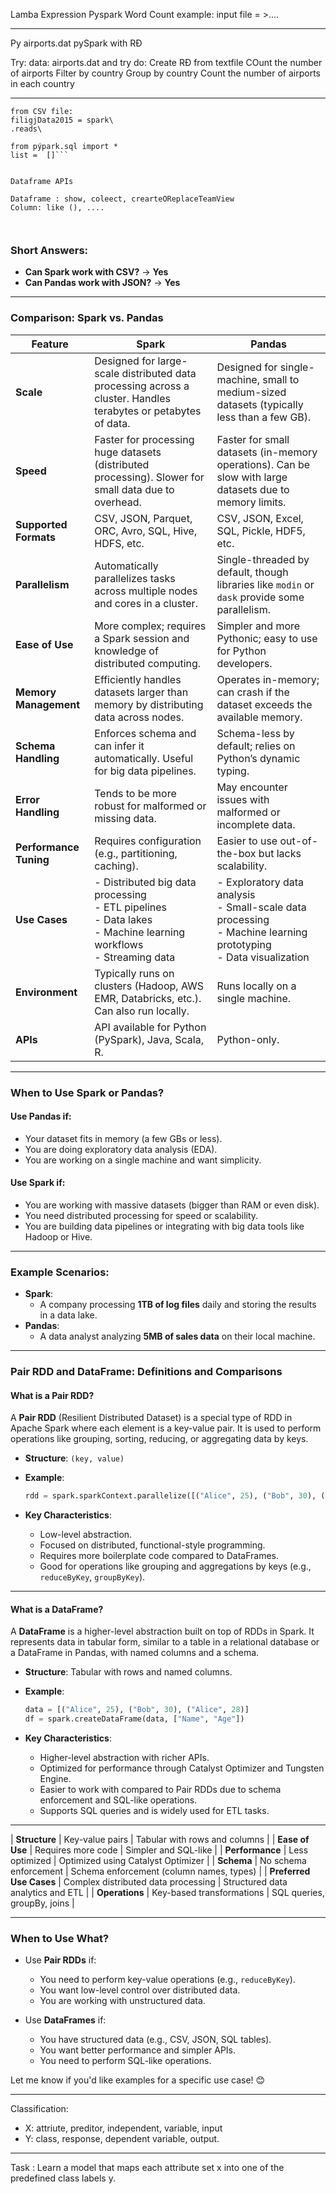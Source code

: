 
Lamba Expression 
Pyspark Word Count example: 
input file = >....

----------
Py 
airports.dat
pySpark with RĐ

Try: 
data: airports.dat and try do: Create RĐ from textfile 
COunt the number of airports 
Filter by country 
Group by country 
Count the number of airports in each country 

--------
```
from CSV file: 
filigjData2015 = spark\
.reads\

from pýpark.sql import * 
list =  []```


Dataframe APIs

Dataframe : show, coleect, crearteOReplaceTeamView 
Column: like (), ....



```


### **Short Answers**:
- **Can Spark work with CSV?** → **Yes**
- **Can Pandas work with JSON?** → **Yes**

---

### **Comparison: Spark vs. Pandas**

| **Feature**            | **Spark**                                  | **Pandas**                                |
|-------------------------|--------------------------------------------|-------------------------------------------|
| **Scale**               | Designed for large-scale distributed data processing across a cluster. Handles terabytes or petabytes of data. | Designed for single-machine, small to medium-sized datasets (typically less than a few GB). |
| **Speed**               | Faster for processing huge datasets (distributed processing). Slower for small data due to overhead. | Faster for small datasets (in-memory operations). Can be slow with large datasets due to memory limits. |
| **Supported Formats**   | CSV, JSON, Parquet, ORC, Avro, SQL, Hive, HDFS, etc. | CSV, JSON, Excel, SQL, Pickle, HDF5, etc. |
| **Parallelism**         | Automatically parallelizes tasks across multiple nodes and cores in a cluster. | Single-threaded by default, though libraries like `modin` or `dask` provide some parallelism. |
| **Ease of Use**         | More complex; requires a Spark session and knowledge of distributed computing. | Simpler and more Pythonic; easy to use for Python developers. |
| **Memory Management**   | Efficiently handles datasets larger than memory by distributing data across nodes. | Operates in-memory; can crash if the dataset exceeds the available memory. |
| **Schema Handling**     | Enforces schema and can infer it automatically. Useful for big data pipelines. | Schema-less by default; relies on Python’s dynamic typing. |
| **Error Handling**      | Tends to be more robust for malformed or missing data. | May encounter issues with malformed or incomplete data. |
| **Performance Tuning**  | Requires configuration (e.g., partitioning, caching). | Easier to use out-of-the-box but lacks scalability. |
| **Use Cases**           | - Distributed big data processing<br>- ETL pipelines<br>- Data lakes<br>- Machine learning workflows<br>- Streaming data | - Exploratory data analysis<br>- Small-scale data processing<br>- Machine learning prototyping<br>- Data visualization |
| **Environment**         | Typically runs on clusters (Hadoop, AWS EMR, Databricks, etc.). Can also run locally. | Runs locally on a single machine. |
| **APIs**                | API available for Python (PySpark), Java, Scala, R. | Python-only. |

---


### **When to Use Spark or Pandas?**

#### **Use Pandas if:**
- Your dataset fits in memory (a few GBs or less).
- You are doing exploratory data analysis (EDA).
- You are working on a single machine and want simplicity.

#### **Use Spark if:**
- You are working with massive datasets (bigger than RAM or even disk).
- You need distributed processing for speed or scalability.
- You are building data pipelines or integrating with big data tools like Hadoop or Hive.

---

### Example Scenarios:
- **Spark**:
  - A company processing **1TB of log files** daily and storing the results in a data lake.
- **Pandas**:
  - A data analyst analyzing **5MB of sales data** on their local machine.


-------------------------
### **Pair RDD and DataFrame: Definitions and Comparisons**

#### **What is a Pair RDD?**
A **Pair RDD** (Resilient Distributed Dataset) is a special type of RDD in Apache Spark where each element is a key-value pair. It is used to perform operations like grouping, sorting, reducing, or aggregating data by keys.

- **Structure**: `(key, value)`
- **Example**:
  ```python
  rdd = spark.sparkContext.parallelize([("Alice", 25), ("Bob", 30), ("Alice", 28)])
  ```

- **Key Characteristics**:
  - Low-level abstraction.
  - Focused on distributed, functional-style programming.
  - Requires more boilerplate code compared to DataFrames.
  - Good for operations like grouping and aggregations by keys (e.g., `reduceByKey`, `groupByKey`).

---

#### **What is a DataFrame?**
A **DataFrame** is a higher-level abstraction built on top of RDDs in Spark. It represents data in tabular form, similar to a table in a relational database or a DataFrame in Pandas, with named columns and a schema.

- **Structure**: Tabular with rows and named columns.
- **Example**:
  ```python
  data = [("Alice", 25), ("Bob", 30), ("Alice", 28)]
  df = spark.createDataFrame(data, ["Name", "Age"])
  ```

- **Key Characteristics**:
  - Higher-level abstraction with richer APIs.
  - Optimized for performance through Catalyst Optimizer and Tungsten Engine.
  - Easier to work with compared to Pair RDDs due to schema enforcement and SQL-like operations.
  - Supports SQL queries and is widely used for ETL tasks.

---

| **Structure**            | Key-value pairs                      | Tabular with rows and columns        |
| **Ease of Use**          | Requires more code                   | Simpler and SQL-like                 |
| **Performance**          | Less optimized                      | Optimized using Catalyst Optimizer   |
| **Schema**               | No schema enforcement               | Schema enforcement (column names, types) |
| **Preferred Use Cases**  | Complex distributed data processing  | Structured data analytics and ETL    |
| **Operations**           | Key-based transformations            | SQL queries, groupBy, joins          |

---

### **When to Use What?**

- Use **Pair RDDs** if:
  - You need to perform key-value operations (e.g., `reduceByKey`).
  - You want low-level control over distributed data.
  - You are working with unstructured data.

- Use **DataFrames** if:
  - You have structured data (e.g., CSV, JSON, SQL tables).
  - You want better performance and simpler APIs.
  - You need to perform SQL-like operations.

Let me know if you'd like examples for a specific use case! 😊



-----------------------


Classification: 
- X: attriute, preditor, independent, variable, input 
- Y: class, response, dependent variable, output. 
----------
Task : Learn a model that maps each attribute set x into one of the predefined class labels y. 
